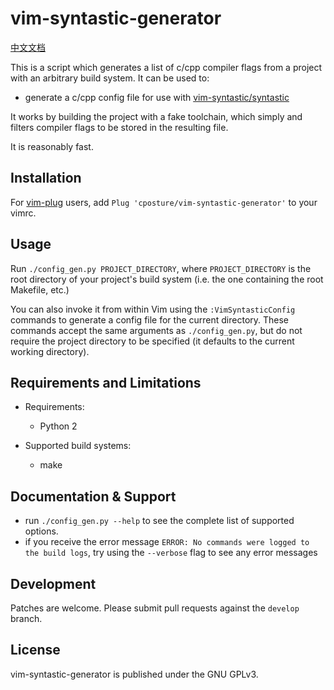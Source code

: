 # vim-syntastic-generator

[中文文档](README_CHINESE.md)

This is a script which generates a list of c/cpp compiler flags from a project with an arbitrary build system. It can be used to:

* generate a c/cpp config file for use with [vim-syntastic/syntastic](https://github.com/vim-syntastic/syntastic)

It works by building the project with a fake toolchain, which simply and filters compiler flags to be stored in the resulting file.

It is reasonably fast.

## Installation

For [vim-plug](https://github.com/junegunn/vim-plug) users, add ```Plug 'cposture/vim-syntastic-generator'``` to your vimrc.

## Usage

Run ```./config_gen.py PROJECT_DIRECTORY```, where ```PROJECT_DIRECTORY``` is the root directory of your project's build system (i.e. the one containing the root Makefile, etc.)

You can also invoke it from within Vim using the ```:VimSyntasticConfig``` commands to generate a config file for the current directory. These commands accept the same arguments as ```./config_gen.py```, but do not require the project directory to be specified (it defaults to the current working directory).

## Requirements and Limitations
* Requirements:
    + Python 2

* Supported build systems:
    + make

## Documentation & Support
* run ```./config_gen.py --help``` to see the complete list of supported options.
* if you receive the error message ```ERROR: No commands were logged to the build logs```, try using the ```--verbose``` flag to see any error messages

## Development
Patches are welcome. Please submit pull requests against the ```develop``` branch.

## License
vim-syntastic-generator is published under the GNU GPLv3.
